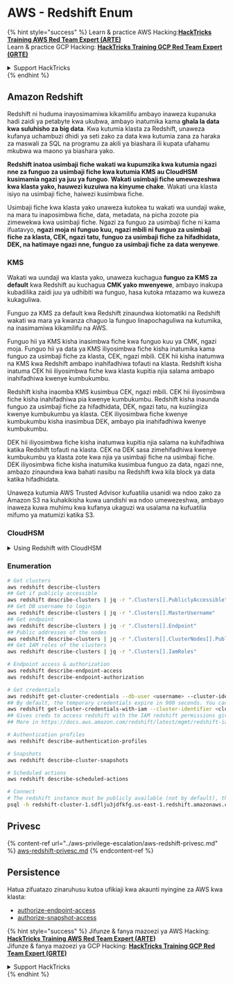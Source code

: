 # AWS - Redshift Enum

{% hint style="success" %}
Learn & practice AWS Hacking:<img src="../../../.gitbook/assets/image (1).png" alt="" data-size="line">[**HackTricks Training AWS Red Team Expert (ARTE)**](https://training.hacktricks.xyz/courses/arte)<img src="../../../.gitbook/assets/image (1).png" alt="" data-size="line">\
Learn & practice GCP Hacking: <img src="../../../.gitbook/assets/image (2).png" alt="" data-size="line">[**HackTricks Training GCP Red Team Expert (GRTE)**<img src="../../../.gitbook/assets/image (2).png" alt="" data-size="line">](https://training.hacktricks.xyz/courses/grte)

<details>

<summary>Support HackTricks</summary>

* Check the [**subscription plans**](https://github.com/sponsors/carlospolop)!
* **Join the** 💬 [**Discord group**](https://discord.gg/hRep4RUj7f) or the [**telegram group**](https://t.me/peass) or **follow** us on **Twitter** 🐦 [**@hacktricks\_live**](https://twitter.com/hacktricks\_live)**.**
* **Share hacking tricks by submitting PRs to the** [**HackTricks**](https://github.com/carlospolop/hacktricks) and [**HackTricks Cloud**](https://github.com/carlospolop/hacktricks-cloud) github repos.

</details>
{% endhint %}

## Amazon Redshift

Redshift ni huduma inayosimamiwa kikamilifu ambayo inaweza kupanuka hadi zaidi ya petabyte kwa ukubwa, ambayo inatumika kama **ghala la data kwa suluhisho za big data**. Kwa kutumia klasta za Redshift, unaweza kufanya uchambuzi dhidi ya seti zako za data kwa kutumia zana za haraka za maswali za SQL na programu za akili ya biashara ili kupata ufahamu mkubwa wa maono ya biashara yako.

**Redshift inatoa usimbaji fiche wakati wa kupumzika kwa kutumia ngazi nne za funguo za usimbaji fiche kwa kutumia KMS au CloudHSM kusimamia ngazi ya juu ya funguo**. **Wakati usimbaji fiche umewezeshwa kwa klasta yako, hauwezi kuzuiwa na kinyume chake**. Wakati una klasta isiyo na usimbaji fiche, haiwezi kusimbwa fiche.

Usimbaji fiche kwa klasta yako unaweza kutokea tu wakati wa uundaji wake, na mara tu inaposimbwa fiche, data, metadata, na picha zozote pia zimewekwa kwa usimbaji fiche. Ngazi za funguo za usimbaji fiche ni kama ifuatavyo, **ngazi moja ni funguo kuu, ngazi mbili ni funguo za usimbaji fiche za klasta, CEK, ngazi tatu, funguo za usimbaji fiche za hifadhidata, DEK, na hatimaye ngazi nne, funguo za usimbaji fiche za data wenyewe**.

### KMS

Wakati wa uundaji wa klasta yako, unaweza kuchagua **funguo za KMS za default** kwa Redshift au kuchagua **CMK yako mwenyewe**, ambayo inakupa kubadilika zaidi juu ya udhibiti wa funguo, hasa kutoka mtazamo wa kuweza kukaguliwa.

Funguo za KMS za default kwa Redshift zinaundwa kiotomatiki na Redshift wakati wa mara ya kwanza chaguo la funguo linapochaguliwa na kutumika, na inasimamiwa kikamilifu na AWS.

Funguo hii ya KMS kisha inasimbwa fiche kwa funguo kuu ya CMK, ngazi moja. Funguo hii ya data ya KMS iliyosimbwa fiche kisha inatumika kama funguo za usimbaji fiche za klasta, CEK, ngazi mbili. CEK hii kisha inatumwa na KMS kwa Redshift ambapo inahifadhiwa tofauti na klasta. Redshift kisha inatuma CEK hii iliyosimbwa fiche kwa klasta kupitia njia salama ambapo inahifadhiwa kwenye kumbukumbu.

Redshift kisha inaomba KMS kusimbua CEK, ngazi mbili. CEK hii iliyosimbwa fiche kisha inahifadhiwa pia kwenye kumbukumbu. Redshift kisha inaunda funguo za usimbaji fiche za hifadhidata, DEK, ngazi tatu, na kuziingiza kwenye kumbukumbu ya klasta. CEK iliyosimbwa fiche kwenye kumbukumbu kisha inasimbua DEK, ambayo pia inahifadhiwa kwenye kumbukumbu.

DEK hii iliyosimbwa fiche kisha inatumwa kupitia njia salama na kuhifadhiwa katika Redshift tofauti na klasta. CEK na DEK sasa zimehifadhiwa kwenye kumbukumbu ya klasta zote kwa njia ya usimbaji fiche na usimbaji fiche. DEK iliyosimbwa fiche kisha inatumika kusimbua funguo za data, ngazi nne, ambazo zinaundwa kwa bahati nasibu na Redshift kwa kila block ya data katika hifadhidata.

Unaweza kutumia AWS Trusted Advisor kufuatilia usanidi wa ndoo zako za Amazon S3 na kuhakikisha kuwa uandishi wa ndoo umewezeshwa, ambayo inaweza kuwa muhimu kwa kufanya ukaguzi wa usalama na kufuatilia mifumo ya matumizi katika S3.

### CloudHSM

<details>

<summary>Using Redshift with CloudHSM</summary>

Wakati unafanya kazi na CloudHSM ili kutekeleza usimbaji fiche wako, kwanza lazima uanzishe muunganisho wa kuaminika kati ya mteja wako wa HSM na Redshift huku ukitumia vyeti vya mteja na seva.

Muunganisho huu unahitajika kutoa mawasiliano salama, kuruhusu funguo za usimbaji fiche kutumwa kati ya mteja wako wa HSM na klasta zako za Redshift. Kwa kutumia jozi ya funguo za faragha na za umma zilizoundwa kwa bahati nasibu, Redshift inaunda cheti cha mteja wa umma, ambacho kinasimbwa fiche na kuhifadhiwa na Redshift. Hii lazima ipakuliwe na kuandikishwa kwa mteja wako wa HSM, na kupewa sehemu sahihi ya HSM.

Basi lazima uweke Redshift na maelezo yafuatayo ya mteja wako wa HSM: anwani ya IP ya HSM, jina la sehemu ya HSM, nenosiri la sehemu ya HSM, na cheti cha seva ya umma ya HSM, ambacho kinasimbwa fiche na CloudHSM kwa kutumia funguo kuu za ndani. Mara tu habari hii itakapopewa, Redshift itathibitisha na kuthibitisha kwamba inaweza kuungana na kufikia sehemu ya maendeleo.

Ikiwa sera zako za usalama za ndani au udhibiti wa utawala zinahitaji kwamba lazima uweke mzunguko wa funguo, basi hii inawezekana na Redshift ikikuruhusu kuzungusha funguo za usimbaji fiche kwa klasta zilizosimbwa fiche, hata hivyo, unahitaji kuwa makini kwamba wakati wa mchakato wa mzunguko wa funguo, itafanya klasta kuwa haipatikani kwa kipindi kifupi sana, na hivyo ni bora kuzungusha funguo tu unapohitaji, au ikiwa unahisi zinaweza kuwa zimeathiriwa.

Wakati wa mzunguko, Redshift itazungusha CEK kwa klasta yako na kwa nakala zozote za klasta hiyo. Itazungusha DEK kwa klasta lakini haiwezekani kuzungusha DEK kwa picha zilizohifadhiwa katika S3 ambazo zimewekwa kwa usimbaji fiche kwa kutumia DEK. Itaiweka klasta katika hali ya 'kuzungusha funguo' hadi mchakato ukamilike wakati hali itarudi kuwa 'inapatikana'.

</details>

### Enumeration
```bash
# Get clusters
aws redshift describe-clusters
## Get if publicly accessible
aws redshift describe-clusters | jq -r ".Clusters[].PubliclyAccessible"
## Get DB username to login
aws redshift describe-clusters | jq -r ".Clusters[].MasterUsername"
## Get endpoint
aws redshift describe-clusters | jq -r ".Clusters[].Endpoint"
## Public addresses of the nodes
aws redshift describe-clusters | jq -r ".Clusters[].ClusterNodes[].PublicIPAddress"
## Get IAM roles of the clusters
aws redshift describe-clusters | jq -r ".Clusters[].IamRoles"

# Endpoint access & authorization
aws redshift describe-endpoint-access
aws redshift describe-endpoint-authorization

# Get credentials
aws redshift get-cluster-credentials --db-user <username> --cluster-identifier <cluster-id>
## By default, the temporary credentials expire in 900 seconds. You can optionally specify a duration between 900 seconds (15 minutes) and 3600 seconds (60 minutes).
aws redshift get-cluster-credentials-with-iam --cluster-identifier <cluster-id>
## Gives creds to access redshift with the IAM redshift permissions given to the current AWS account
## More in https://docs.aws.amazon.com/redshift/latest/mgmt/redshift-iam-access-control-identity-based.html

# Authentication profiles
aws redshift describe-authentication-profiles

# Snapshots
aws redshift describe-cluster-snapshots

# Scheduled actions
aws redshift describe-scheduled-actions

# Connect
# The redshift instance must be publicly available (not by default), the sg need to allow inbounds connections to the port and you need creds
psql -h redshift-cluster-1.sdflju3jdfkfg.us-east-1.redshift.amazonaws.com -U admin -d dev -p 5439
```
## Privesc

{% content-ref url="../aws-privilege-escalation/aws-redshift-privesc.md" %}
[aws-redshift-privesc.md](../aws-privilege-escalation/aws-redshift-privesc.md)
{% endcontent-ref %}

## Persistence

Hatua zifuatazo zinaruhusu kutoa ufikiaji kwa akaunti nyingine za AWS kwa klasta:

* [authorize-endpoint-access](https://docs.aws.amazon.com/cli/latest/reference/redshift/authorize-endpoint-access.html)
* [authorize-snapshot-access](https://docs.aws.amazon.com/cli/latest/reference/redshift/authorize-snapshot-access.html)

{% hint style="success" %}
Jifunze & fanya mazoezi ya AWS Hacking:<img src="../../../.gitbook/assets/image (1).png" alt="" data-size="line">[**HackTricks Training AWS Red Team Expert (ARTE)**](https://training.hacktricks.xyz/courses/arte)<img src="../../../.gitbook/assets/image (1).png" alt="" data-size="line">\
Jifunze & fanya mazoezi ya GCP Hacking: <img src="../../../.gitbook/assets/image (2).png" alt="" data-size="line">[**HackTricks Training GCP Red Team Expert (GRTE)**<img src="../../../.gitbook/assets/image (2).png" alt="" data-size="line">](https://training.hacktricks.xyz/courses/grte)

<details>

<summary>Support HackTricks</summary>

* Angalia [**mpango wa usajili**](https://github.com/sponsors/carlospolop)!
* **Jiunge na** 💬 [**kikundi cha Discord**](https://discord.gg/hRep4RUj7f) au [**kikundi cha telegram**](https://t.me/peass) au **fuata** sisi kwenye **Twitter** 🐦 [**@hacktricks\_live**](https://twitter.com/hacktricks\_live)**.**
* **Shiriki mbinu za hacking kwa kuwasilisha PRs kwa** [**HackTricks**](https://github.com/carlospolop/hacktricks) na [**HackTricks Cloud**](https://github.com/carlospolop/hacktricks-cloud) repos za github.

</details>
{% endhint %}
